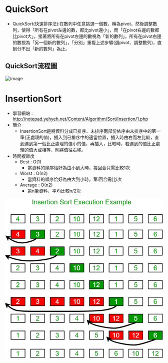 # QuickSort
* QuickSort(快速排序法):在數列中任意挑選一個數，稱為pivot，然後調整數列，使得「所有在pivot左邊的數，都比pivot還小」，而「在pivot右邊的數都比pivot大」，接著將所有在pivot左邊的數視為「新的數列」，所有在pivot右邊的數視為「另一個新的數列」，「分別」重複上述步驟(選pivot、調整數列)，直到分不出「新的數列」為止。
## QuickSort流程圖
![image](https://github.com/hans0517/hans/blob/master/week4/QuickSortpic100.png)
# InsertionSort
* 學習網站 : http://notepad.yehyeh.net/Content/Algorithm/Sort/Insertion/1.php
* 簡介
  * InsertionSort是將資料分成已排序、未排序兩部份依序由未排序中的第一筆(正處理的值)，插入到已排序中的適當位置，插入時由右而左比較，直到遇到第一個比正處理的值小的值，再插入，比較時，若遇到的值比正處理的值大或相等，則將值往右移。
* 時間複雜度
  * Best : Ο(1)
    * 當資料的順序恰好為由小到大時，每回合只需比較1次
  * Worst : Ο(n2)
    * 當資料的順序恰好為由大到小時，第i回合需比i次
  * Average : Ο(n2)
    * 第n筆資料，平均比較n/2次
    
![image](https://github.com/hans0517/hans/blob/master/images/Insertion%20Sort.png)
